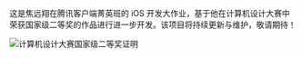 这是焦远翔在腾讯客户端菁英班的 iOS 开发大作业，基于他在计算机设计大赛中荣获国家级二等奖的作品进行进一步开发。该项目将持续更新与维护，敬请期待！

![计算机设计大赛国家级二等奖证明](./计算机设计大赛国二.png)
